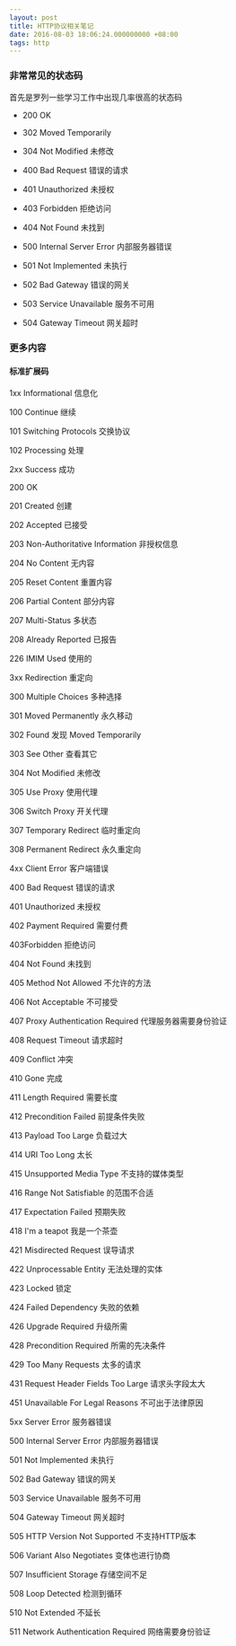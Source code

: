 ```yaml
---
layout: post
title: HTTP协议相关笔记
date: 2016-08-03 18:06:24.000000000 +08:00
tags: http
---
```


### 非常常见的状态码

首先是罗列一些学习工作中出现几率很高的状态码

- 200 OK
- 302 Moved Temporarily
- 304 Not Modified 未修改
- 400 Bad Request 错误的请求
- 401 Unauthorized 未授权
- 403 Forbidden 拒绝访问
- 404 Not Found 未找到
- 500 Internal Server Error 内部服务器错误

- 501 Not Implemented 未执行
- 502 Bad Gateway 错误的网关
- 503 Service Unavailable 服务不可用
- 504 Gateway Timeout 网关超时


### 更多内容

#### 标准扩展码

1xx Informational 信息化

100 Continue 继续

101 Switching Protocols 交换协议

102 Processing 处理

2xx Success 成功

200 OK

201 Created 创建

202 Accepted 已接受

203 Non-Authoritative Information 非授权信息

204 No Content 无内容

205 Reset Content 重置内容

206 Partial Content 部分内容

207 Multi-Status 多状态

208 Already Reported 已报告

226 IMIM Used 使用的

3xx Redirection 重定向

300 Multiple Choices 多种选择

301 Moved Permanently 永久移动

302 Found 发现  Moved Temporarily

303 See Other 查看其它

304 Not Modified 未修改

305 Use Proxy 使用代理

306 Switch Proxy 开关代理

307 Temporary Redirect 临时重定向

308 Permanent Redirect 永久重定向

4xx Client Error 客户端错误

400 Bad Request 错误的请求

401 Unauthorized 未授权

402 Payment Required 需要付费

403Forbidden 拒绝访问

404 Not Found 未找到

405 Method Not Allowed 不允许的方法

406 Not Acceptable 不可接受

407 Proxy Authentication Required 代理服务器需要身份验证

408 Request Timeout 请求超时

409 Conflict 冲突

410 Gone 完成

411 Length Required 需要长度

412 Precondition Failed 前提条件失败

413 Payload Too Large 负载过大

414 URI Too Long 太长

415 Unsupported Media Type 不支持的媒体类型

416 Range Not Satisfiable 的范围不合适

417 Expectation Failed 预期失败

418 I'm a teapot 我是一个茶壶

421 Misdirected Request 误导请求

422 Unprocessable Entity 无法处理的实体

423 Locked 锁定

424 Failed Dependency 失败的依赖

426 Upgrade Required 升级所需

428 Precondition Required 所需的先决条件

429 Too Many Requests 太多的请求

431 Request Header Fields Too Large 请求头字段太大

451 Unavailable For Legal Reasons 不可出于法律原因

5xx Server Error 服务器错误

500 Internal Server Error 内部服务器错误

501 Not Implemented 未执行

502 Bad Gateway 错误的网关

503 Service Unavailable 服务不可用

504 Gateway Timeout 网关超时

505 HTTP Version Not Supported 不支持HTTP版本

506 Variant Also Negotiates 变体也进行协商

507 Insufficient Storage 存储空间不足

508 Loop Detected 检测到循环

510 Not Extended 不延长

511 Network Authentication Required 网络需要身份验证

